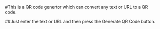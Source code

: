 #This is a QR code genertor which can convert any text or URL to a QR code.

##Just enter the text or URL and then press the Generate QR Code button.